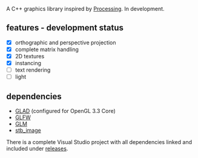 A C++ graphics library inspired by [Processing](https://processing.org). In development. 

## features - development status
- [x] orthographic and perspective projection
- [x] complete matrix handling
- [x] 2D textures
- [x] instancing
- [ ] text rendering
- [ ] light

## dependencies
* [GLAD](https://glad.dav1d.de) (configured for OpenGL 3.3 Core)
* [GLFW](https://www.glfw.org)
* [GLM](https://github.com/g-truc/glm)
* [stb_image](https://github.com/nothings/stb/blob/master/stb_image.h)

There is a complete Visual Studio project with all dependencies linked and included under [releases](https://github.com/flightcoded/fly-graphics/releases).
